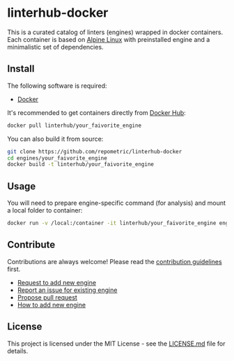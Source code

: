 # linterhub-docker

This is a curated catalog of linters (engines) wrapped in docker containers. Each container is based on [Alpine Linux](https://alpinelinux.org) with preinstalled engine and a minimalistic set of dependencies.

## Install

The following software is required:

- [Docker](https://www.docker.com/)

It's recommended to get containers directly from [Docker Hub](https://hub.docker.com/u/linterhub/):

```bash
docker pull linterhub/your_faivorite_engine
```

You can also build it from source:

```bash
git clone https://github.com/repometric/linterhub-docker
cd engines/your_faivorite_engine
docker build -t linterhub/your_faivorite_engine
```

## Usage

You will need to prepare engine-specific command (for analysis) and mount a local folder to container:
```bash
docker run -v /local:/container -it linterhub/your_faivorite_engine engine_command
```

## Contribute

Contributions are always welcome! Please read the [contribution guidelines](.github/CONTRIBUTING.md) first.

- [Request to add new engine](.github/ENGINE_TEMPLATE.md)
- [Report an issue for existing engine](.github/ISSUE_TEMPALTE.md)
- [Propose pull request](.github/PULL_REQUEST_TEMPLATE.md)
- [How to add new engine](.github/HOWTO_ENGINE.md)

## License

This project is licensed under the MIT License - see the [LICENSE.md](LICENSE) file for details.

